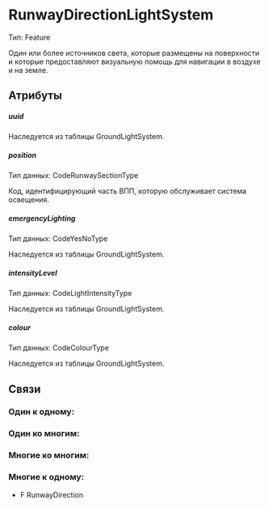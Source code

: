 RunwayDirectionLightSystem
===============
Тип: Feature

Один или более источников света, которые размещены на поверхности и которые предоставляют визуальную помощь для навигации в воздухе и на земле.

## Атрибуты

##### uuid

Наследуетcя из таблицы GroundLightSystem.

##### position
Тип данных: CodeRunwaySectionType

Код, идентифицирующий часть ВПП, которую обслуживает система освещения.

##### emergencyLighting
Тип данных: CodeYesNoType

Наследуетcя из таблицы GroundLightSystem.

##### intensityLevel
Тип данных: CodeLightIntensityType

Наследуетcя из таблицы GroundLightSystem.

##### colour
Тип данных: CodeColourType

Наследуетcя из таблицы GroundLightSystem.


## Связи

### Один к одному:

### Один ко многим:

### Многие ко многим:

### Многие к одному:

- F RunwayDirection
